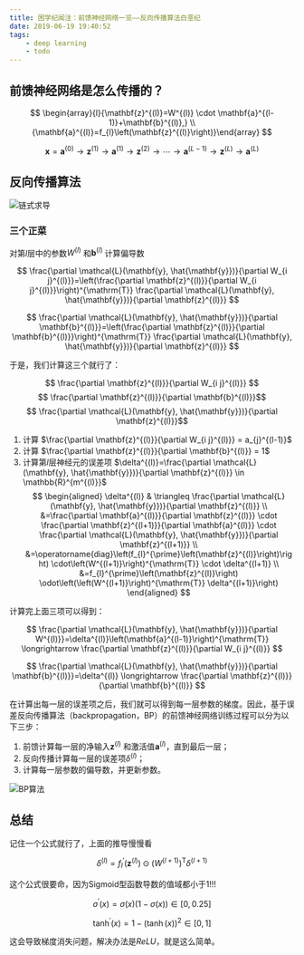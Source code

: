```yaml
---
title: 困学纪闻注：前馈神经网络一览——反向传播算法白垩纪
date: 2019-06-19 19:40:52
tags:
    - deep learning
    - todo
---
```


## 前馈神经网络是怎么传播的？

$$
\begin{array}{l}{\mathbf{z}^{(l)}=W^{(l)} \cdot \mathbf{a}^{(l-1)}+\mathbf{b}^{(l)},} \\ {\mathbf{a}^{(l)}=f_{l}\left(\mathbf{z}^{(l)}\right)}\end{array}
$$

$$
\mathbf{x}=\mathbf{a}^{(0)} \rightarrow \mathbf{z}^{(1)} \rightarrow \mathbf{a}^{(1)} \rightarrow \mathbf{z}^{(2)} \rightarrow \cdots \rightarrow \mathbf{a}^{(L-1)} \rightarrow \mathbf{z}^{(L)} \rightarrow \mathbf{a}^{(L)}
$$

## 反向传播算法

![链式求导](https://user-images.githubusercontent.com/11362493/56138952-7c014000-5fca-11e9-8672-884dc4625d6e.png)

### 三个正菜

对第$l$层中的参数$W^{(l)}$ 和$\mathbf{b}^{(l)}$ 计算偏导数

$$
\frac{\partial \mathcal{L}(\mathbf{y}, \hat{\mathbf{y}})}{\partial W_{i j}^{(l)}}=\left(\frac{\partial \mathbf{z}^{(l)}}{\partial W_{i j}^{(l)}}\right)^{\mathrm{T}} \frac{\partial \mathcal{L}(\mathbf{y}, \hat{\mathbf{y}})}{\partial \mathbf{z}^{(l)}}
$$

$$
\frac{\partial \mathcal{L}(\mathbf{y}, \hat{\mathbf{y}})}{\partial \mathbf{b}^{(l)}}=\left(\frac{\partial \mathbf{z}^{(l)}}{\partial \mathbf{b}^{(l)}}\right)^{\mathrm{T}} \frac{\partial \mathcal{L}(\mathbf{y}, \hat{\mathbf{y}})}{\partial \mathbf{z}^{(l)}}
$$

于是，我们计算这三个就行了：

$$ \frac{\partial \mathbf{z}^{(l)}}{\partial W_{i j}^{(l)}} $$
$$ \frac{\partial \mathbf{z}^{(l)}}{\partial \mathbf{b}^{(l)}}$$
$$ \frac{\partial \mathcal{L}(\mathbf{y}, \hat{\mathbf{y}})}{\partial \mathbf{z}^{(l)}}$$


1. 计算 $\frac{\partial \mathbf{z}^{(l)}}{\partial W_{i j}^{(l)}} = a_{j}^{(l-1)}$
2. 计算 $\frac{\partial \mathbf{z}^{(l)}}{\partial \mathbf{b}^{(l)}} = 1$
3. 计算第$l$层神经元的误差项 $\delta^{(l)}=\frac{\partial \mathcal{L}(\mathbf{y}, \hat{\mathbf{y}})}{\partial \mathbf{z}^{(l)}} \in \mathbb{R}^{m^{(l)}}$
$$
\begin{aligned} \delta^{(l)} & \triangleq \frac{\partial \mathcal{L}(\mathbf{y}, \hat{\mathbf{y}})}{\partial \mathbf{z}^{(l)}} \\ &=\frac{\partial \mathbf{a}^{(l)}}{\partial \mathbf{z}^{(l)}} \cdot \frac{\partial \mathbf{z}^{(l+1)}}{\partial \mathbf{a}^{(l)}} \cdot \frac{\partial \mathcal{L}(\mathbf{y}, \hat{\mathbf{y}})}{\partial \mathbf{z}^{(l+1)}} \\ &=\operatorname{diag}\left(f_{l}^{\prime}\left(\mathbf{z}^{(l)}\right)\right) \cdot\left(W^{(l+1)}\right)^{\mathrm{T}} \cdot \delta^{(l+1)}
\\ &=f_{l}^{\prime}\left(\mathbf{z}^{(l)}\right) \odot\left(\left(W^{(l+1)}\right)^{\mathrm{T}} \delta^{(l+1)}\right) \end{aligned}
$$

计算完上面三项可以得到：

$$
\frac{\partial \mathcal{L}(\mathbf{y}, \hat{\mathbf{y}})}{\partial W^{(l)}}=\delta^{(l)}\left(\mathbf{a}^{(l-1)}\right)^{\mathrm{T}} \longrightarrow \frac{\partial \mathbf{z}^{(l)}}{\partial W_{i j}^{(l)}}
$$

$$
\frac{\partial \mathcal{L}(\mathbf{y}, \hat{\mathbf{y}})}{\partial \mathbf{b}^{(l)}}=\delta^{(l)} \longrightarrow \frac{\partial \mathbf{z}^{(l)}}{\partial \mathbf{b}^{(l)}}
$$

在计算出每一层的误差项之后，我们就可以得到每一层参数的梯度。因此，基于误差反向传播算法（backpropagation，BP）的前馈神经网络训练过程可以分为以下三步：
1. 前馈计算每一层的净输入$\mathbf{z}^{(l)}$ 和激活值$\mathbf{a}^{(l)}$，直到最后一层； 
2. 反向传播计算每一层的误差项$\delta^{(l)}$； 
3. 计算每一层参数的偏导数，并更新参数。

![BP算法](https://s2.ax1x.com/2019/06/19/VX0TaD.png)


## 总结

记住一个公式就行了，上面的推导慢慢看

$$
\delta^{(l)}=f_{l}^{\prime}\left(\mathbf{z}^{(l)}\right) \odot\left(W^{(l+1)}\right)^{\mathrm{T}} \delta^{(l+1)}
$$

这个公式很要命，因为Sigmoid型函数导数的值域都小于$1$!!!

$$
\sigma^{\prime}(x)=\sigma(x)(1-\sigma(x)) \in[0,0.25]
$$

$$
\tanh ^{\prime}(x)=1-(\tanh (x))^{2} \in[0,1]
$$

这会导致梯度消失问题，解决办法是$ReLU$，就是这么简单。
